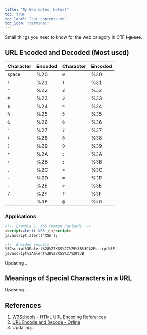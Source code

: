 ```yaml
---
title: "My Web notes [Notes]"
toc: true
toc_label: "cat contents.md"
toc_icon: "terminal"
---
```

Small things you need to know for the web category in CTF ~~I guess~~.

## URL Encoded and Decoded (Most used)

| Character | Encoded | Character | Encoded |
|-----------|---------|-----------|---------|
| `space`   | %20     | `0`       | %30     |
| `!`       | %21     | `1`       | %31     |
| `"`       | %22     | `2`       | %32     |
| `#`       | %23     | `3`       | %33     |
| `$`       | %24     | `4`       | %34     |
| `%`       | %25     | `5`       | %35     |
| `&`       | %26     | `6`       | %36     |
| `'`       | %27     | `7`       | %37     |
| `(`       | %28     | `8`       | %38     |
| `)`       | %29     | `9`       | %39     |
| `*`       | %2A     | `:`       | %3A     |
| `+`       | %2B     | `;`       | %3B     |
| `,`       | %2C     | `<`       | %3C     |
| `-`       | %2D     | `=`       | %3D     |
| `.`       | %2E     | `>`       | %3E     |
| `/`       | %2F     | `?`       | %3F     |
| `_`       | %5F     | `@`       | %40     |

### Applications

```html
<!-- Example 1: XSS Common Payloads -->
<script>alert('XSS');</script>
javascript:alert('XSS');

<!-- Encoded results -->
%3Cscript%3Ealert%28%27XSS%27%29%3B%3C%2Fscript%3E
javascript%3Aalert%28%27XSS%27%29%3B
```

Updating...

## Meanings of Special Characters in a URL

Updating...

## References

1. [W3Schools - HTML URL Encoding References](https://www.w3schools.com/tags/ref_urlencode.ASP)
2. [URL Encode and Decode - Online](https://www.urlencoder.org/)
3. Updating...
